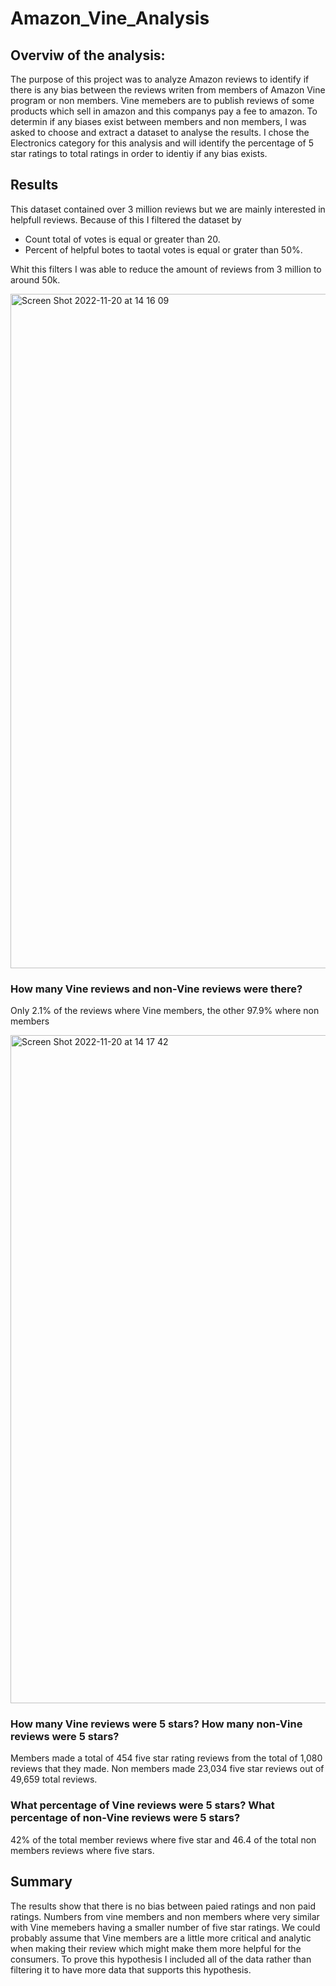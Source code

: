 # Amazon_Vine_Analysis

## Overviw of the analysis:

The purpose of this project was to analyze Amazon reviews to identify if there is any bias between the reviews writen from members of Amazon Vine program or non members. Vine memebers are to publish reviews of some products which sell in amazon and this companys pay a fee to amazon. To determin if any biases exist between members and non members, I was asked to choose and extract a dataset  to analyse the results. I chose the Electronics category for this analysis and will identify the percentage of 5 star ratings to total ratings in order to identiy if any bias exists. 

## Results

This dataset contained over 3 million reviews but we are mainly interested in helpfull reviews. Because of this I filtered the dataset by 
- Count total of votes is equal or greater than 20. 
- Percent of helpful botes to taotal votes is equal or grater than 50%. 

Whit this filters I was able to reduce the amount of reviews from 3 million to around 50k. 

<img width="1079" alt="Screen Shot 2022-11-20 at 14 16 09" src="https://user-images.githubusercontent.com/108498940/202924061-cde525ec-36fd-4b45-8644-c0733364e051.png">


### How many Vine reviews and non-Vine reviews were there?

Only 2.1% of the reviews where Vine members, the other 97.9% where non members

<img width="1069" alt="Screen Shot 2022-11-20 at 14 17 42" src="https://user-images.githubusercontent.com/108498940/202924124-d8a9d5ee-8f53-4b18-896c-b55bd9321d11.png">

### How many Vine reviews were 5 stars? How many non-Vine reviews were 5 stars?

Members made a total of 454 five star rating reviews from the total of 1,080 reviews that they made. Non members made 23,034 five star reviews out of 49,659 total reviews. 

### What percentage of Vine reviews were 5 stars? What percentage of non-Vine reviews were 5 stars?

42% of the total member reviews where five star and 46.4 of the total non members reviews where five stars. 

## Summary 

The results show that there is no bias between paied ratings and non paid ratings. Numbers from vine members and non members where very similar with Vine memebers having a smaller number of five star ratings. We could probably assume that Vine members are a little more critical and analytic when making their review which might make them more helpful for the consumers. To prove this hypothesis I included all of the data rather than filtering it to have more data that supports this hypothesis. 
